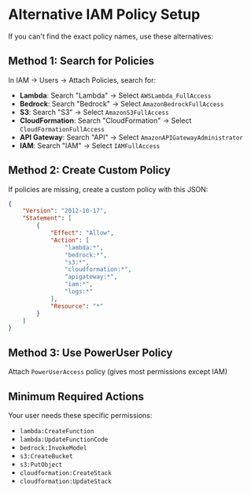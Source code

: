 # Alternative IAM Policy Setup

If you can't find the exact policy names, use these alternatives:

## Method 1: Search for Policies
In IAM → Users → Attach Policies, search for:

- **Lambda**: Search "Lambda" → Select `AWSLambda_FullAccess`
- **Bedrock**: Search "Bedrock" → Select `AmazonBedrockFullAccess`  
- **S3**: Search "S3" → Select `AmazonS3FullAccess`
- **CloudFormation**: Search "CloudFormation" → Select `CloudFormationFullAccess`
- **API Gateway**: Search "API" → Select `AmazonAPIGatewayAdministrator`
- **IAM**: Search "IAM" → Select `IAMFullAccess`

## Method 2: Create Custom Policy
If policies are missing, create a custom policy with this JSON:

```json
{
    "Version": "2012-10-17",
    "Statement": [
        {
            "Effect": "Allow",
            "Action": [
                "lambda:*",
                "bedrock:*",
                "s3:*",
                "cloudformation:*",
                "apigateway:*",
                "iam:*",
                "logs:*"
            ],
            "Resource": "*"
        }
    ]
}
```

## Method 3: Use PowerUser Policy
Attach `PowerUserAccess` policy (gives most permissions except IAM)

## Minimum Required Actions
Your user needs these specific permissions:
- `lambda:CreateFunction`
- `lambda:UpdateFunctionCode`
- `bedrock:InvokeModel`
- `s3:CreateBucket`
- `s3:PutObject`
- `cloudformation:CreateStack`
- `cloudformation:UpdateStack`